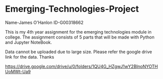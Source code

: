 # Emerging-Technologies-Project
Name-James O'Hanlon
ID-G00318662 


This is my 4th year assignment for the emerging technologies module in college. The assignment consists of 5 parts that will be made with Python and Jupyter NoteBook.


Data cannot be uploaded due to large size. Please refer the google drive link for the data. Thanks

https://drive.google.com/drive/u/0/folders/1QU4G_HZgwJ1wY2BInoNYOTHUoMWt-Ua9
